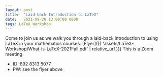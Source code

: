 ```yaml
---
layout: post
title:  "Laid-back Introduction to LaTeX"
date:   2021-09-20 13:00:00 0000
tags: LaTeX Workshop
---
```

Come to join us as we walk you through a laid-back introduction to using LaTeX in your mathematics courses. [Flyer]({{ 'assets/LaTeX-Workshop/What-is-LaTeX-2021Fall.pdf' | relative_url }}) 
This is a Zoom meeting  
* ID: 892 8313 5077
* PW: see the flyer above

<!-- * [CV]({{ 'assets/CV_Youngsu_Kim.pdf' | relative_url }}), updated June 2021. -->


